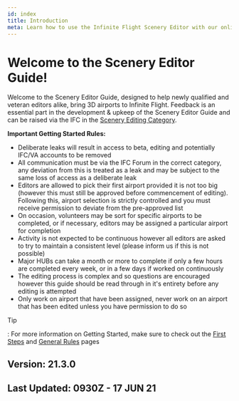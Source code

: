 ```yaml
---
id: index
title: Introduction
meta: Learn how to use the Infinite Flight Scenery Editor with our online documentation.
---
```


# Welcome to the Scenery Editor Guide!



Welcome to the Scenery Editor Guide, designed to help newly qualified and veteran editors alike, bring 3D airports to Infinite Flight. Feedback is an essential part in the development & upkeep of the Scenery Editor Guide and can be raised via the IFC in the [Scenery Editing Category](https://community.infiniteflight.com/c/scenery-editing/47). 



**Important Getting Started Rules:**

- Deliberate leaks will result in access to beta, editing and potentially IFC/VA accounts to be removed
- All communication must be via the IFC Forum in the correct category, any deviation from this is treated as a leak and may be subject to the same loss of access as a deliberate leak
- Editors are allowed to pick their first airport provided it is not too big (however this must still be approved before commencement of editing). Following this, airport selection is strictly controlled and you must receive permission to deviate from the pre-approved list
- On occasion, volunteers may be sort for specific airports to be completed, or if necessary, editors may be assigned a particular airport for completion
- Activity is not expected to be continuous however all editors are asked to try to maintain a consistent level (please inform us if this is not possible)
- Major HUBs can take a month or more to complete if only a few hours are completed every week, or in a few days if worked on continuously
- The editing process is complex and so questions are encouraged however this guide should be read through in it's entirety before any editing is attempted
- Only work on airport that have been assigned, never work on an airport that has been edited unless you have permission to do so 



Tip

: For more information on Getting Started, make sure to check out the [First Steps](https://infiniteflight.com/guide/scenery-editor/getting-started/first-steps) and [General Rules](https://infiniteflight.com/guide/scenery-editor/getting-started/general-rules) pages



## Version: 21.3.0

## Last Updated: 0930Z - 17 JUN 21

